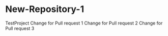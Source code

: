 # New-Repository-1
TestProject
Change for Pull request 1
Change for Pull request 2
Change for Pull request 3
